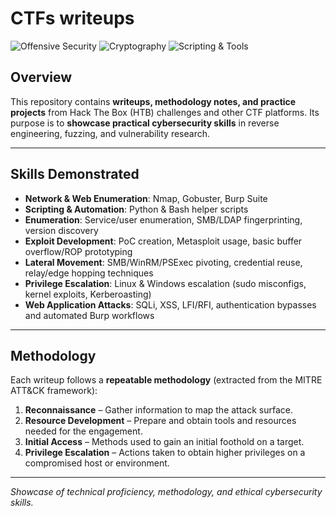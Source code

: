 # CTFs writeups

![Offensive Security](https://img.shields.io/badge/Offensive%20Security-Network%2C%20Web%2C%20Binary-red)
![Cryptography](https://img.shields.io/badge/Cryptography-Classical%2C%20Modern%2C%20Stego-yellow)
![Scripting & Tools](https://img.shields.io/badge/Scripting%2FTools-Python%2C%20Bash%2C%20PowerShell%2C%20Burp%2C%20Metasploit-blue)


## Overview
This repository contains **writeups, methodology notes, and practice projects** from Hack The Box (HTB) challenges and other CTF platforms.
Its purpose is to **showcase practical cybersecurity skills** in reverse engineering, fuzzing, and vulnerability research.

---

## Skills Demonstrated
- **Network & Web Enumeration**: Nmap, Gobuster, Burp Suite
- **Scripting & Automation**: Python & Bash helper scripts
- **Enumeration**: Service/user enumeration, SMB/LDAP fingerprinting, version discovery
- **Exploit Development**: PoC creation, Metasploit usage, basic buffer overflow/ROP prototyping
- **Lateral Movement**: SMB/WinRM/PSExec pivoting, credential reuse, relay/edge hopping techniques
- **Privilege Escalation**: Linux & Windows escalation (sudo misconfigs, kernel exploits, Kerberoasting)
- **Web Application Attacks**: SQLi, XSS, LFI/RFI, authentication bypasses and automated Burp workflows

---

## Methodology
Each writeup follows a **repeatable methodology** (extracted from the MITRE ATT&CK framework):
1. **Reconnaissance** – Gather information to map the attack surface.
2. **Resource Development** – Prepare and obtain tools and resources needed for the engagement.
3. **Initial Access** – Methods used to gain an initial foothold on a target.
4. **Privilege Escalation** – Actions taken to obtain higher privileges on a compromised host or environment.

---

*Showcase of technical proficiency, methodology, and ethical cybersecurity skills.*
